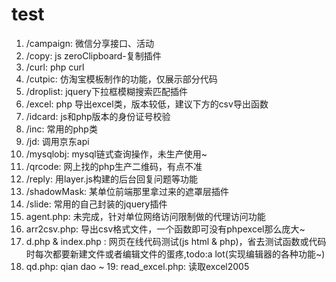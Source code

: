 # test
1. /campaign: 微信分享接口、活动
2. /copy: js zeroClipboard-复制插件
3. /curl: php curl
4. /cutpic: 仿淘宝模板制作的功能，仅展示部分代码
5. /droplist: jquery下拉框模糊搜索匹配插件
6. /excel: php 导出excel类，版本较低，建议下方的csv导出函数
7. /idcard: js和php版本的身份证号校验
8. /inc: 常用的php类
9. /jd: 调用京东api
10. /mysqlobj: mysql链式查询操作，未生产使用~
11. /qrcode: 网上找的php生产二维码，有点不准
12. /reply: 用layer.js构建的后台回复问题等功能
13. /shadowMask: 某单位前端那里拿过来的遮罩层插件
14. /slide: 常用的自己封装的jquery插件
15. agent.php: 未完成，针对单位网络访问限制做的代理访问功能
16. arr2csv.php: 导出csv格式文件，一个函数即可没有phpexcel那么庞大~
17. d.php & index.php : 网页在线代码测试(js html & php)，省去测试函数或代码时每次都要新建文件或者编辑文件的蛋疼,todo:a lot(实现编辑器的各种功能~)
18. qd.php: qian dao ~
19: read_excel.php: 读取excel2005

